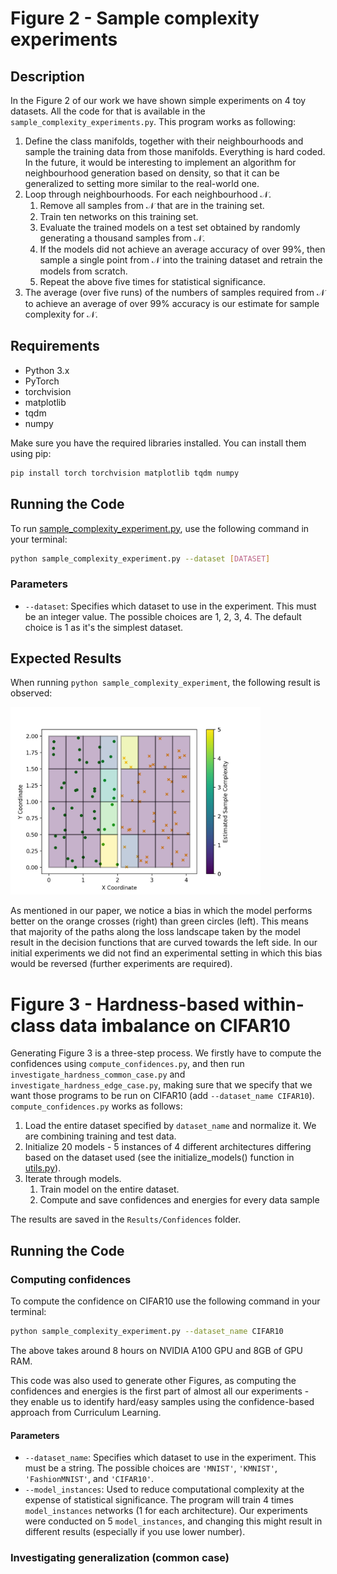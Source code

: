 # Figure 2 - Sample complexity experiments

## Description

In the Figure 2 of our work we have shown simple experiments on 4 toy datasets. All the code for that is available in 
the `sample_complexity_experiments.py`. This program works as following:

1. Define the class manifolds, together with their neighbourhoods and sample the training data from those manifolds. 
Everything  is hard coded. In the future, it would be interesting to implement an algorithm for neighbourhood generation 
based on  density, so that it can be generalized to setting more similar to the real-world one.
2. Loop through neighbourhoods. For each neighbourhood $\mathcal{N}$.
   1. Remove all samples from $\mathcal{N}$ that are in the training set.
   2. Train ten networks on this training set.
   3. Evaluate the trained models on a test set obtained by randomly generating a thousand samples from $\mathcal{N}$.
   4. If the models did not achieve an average accuracy of over $99\%$, then sample a single point from $\mathcal{N}$ 
   into the training dataset and retrain the models from scratch.
   5. Repeat the above five times for statistical significance.
3. The average (over five runs) of the numbers of samples required from $\mathcal{N}$ to achieve an average of 
over $99\%$ accuracy is our estimate for sample complexity for $\mathcal{N}$.

## Requirements

- Python 3.x
- PyTorch
- torchvision
- matplotlib
- tqdm
- numpy

Make sure you have the required libraries installed. You can install them using pip:

```bash
pip install torch torchvision matplotlib tqdm numpy
```

## Running the Code

To run [sample_complexity_experiment.py](sample_complexity_experiment.py), use the following command in your terminal:

```bash
python sample_complexity_experiment.py --dataset [DATASET] 
```

### Parameters

- `--dataset`: Specifies which dataset to use in the experiment. This must be an integer value. The possible choices are
1, 2, 3, 4. The default choice is 1 as it's the simplest dataset.

## Expected Results

When running `python sample_complexity_experiment`, the following result is observed:

<img src="Figures/1_a_0.5_samples_3_t_99_init_2_opt_ADAM_lr_0.01_epochs_100_runs_5_networks_10.png" width="400">

As mentioned in our paper, we notice a bias in which the model performs better on the orange crosses (right) than green 
circles (left). This means that majority of the paths along the loss landscape taken by the model result in the decision
functions that are curved towards the left side. In our initial experiments we did not find an experimental setting in
which this bias would be reversed (further experiments are required).

# Figure 3 - Hardness-based within-class data imbalance on CIFAR10

Generating Figure 3 is a three-step process. We firstly have to compute the confidences using `compute_confidences.py`, 
and then run `investigate_hardness_common_case.py` and `investigate_hardness_edge_case.py`, making sure that we specify
that we want those programs to be run on CIFAR10 (add `--dataset_name CIFAR10`). `compute_confidences.py` works as 
follows:

1. Load the entire dataset specified by `dataset_name` and normalize it. We are combining training and test data.
2. Initialize 20 models - 5 instances of 4 different architectures differing based on the dataset used 
(see the initialize_models() function in [utils.py](utils.py)).
3. Iterate through models.
   1. Train model on the entire dataset.
   2. Compute and save confidences and energies for every data sample

The results are saved in the `Results/Confidences` folder.

## Running the Code

### Computing confidences

To compute the confidence on CIFAR10 use the following command in your terminal:

```bash
python sample_complexity_experiment.py --dataset_name CIFAR10
```

The above takes around 8 hours on NVIDIA A100 GPU and 8GB of GPU RAM.

This code was also used to generate other Figures, as computing the confidences and energies is the first part of 
almost all our experiments - they enable us to identify hard/easy samples using the confidence-based approach from 
Curriculum Learning.

#### Parameters

- `--dataset_name`: Specifies which dataset to use in the experiment. This must be a string. The possible choices are
`'MNIST'`, `'KMNIST'`, `'FashionMNIST'`, and `'CIFAR10'`.
- `--model_instances`: Used to reduce computational complexity at the expense of statistical significance. The program 
will train 4 times `model_instances` networks (1 for each architecture). Our experiments were conducted on 5 
`model_instances`, and changing this might result in different results (especially if you use lower number).

### Investigating generalization (common case)

